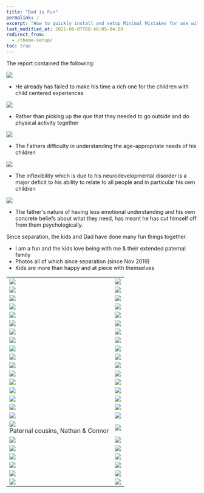 ```yaml
---
title: "Dad is Fun"
permalink: /
excerpt: "How to quickly install and setup Minimal Mistakes for use with GitHub Pages."
last_modified_at: 2021-06-07T08:48:05-04:00
redirect_from:
  - /theme-setup/
toc: true
---
```


[//]: # (margin:top right bottom left)

The report contained the following:

![](./blobs/lovedad/Report1.png)

- He already has failed to make his time a rich one for the children with child centered experiences

![](./blobs/lovedad/Report2.png)

- Rather than picking up the que that they needed to go outside and do physical activity together

![](./blobs/lovedad/Report3.png)

- The Fathers difficulty in understanding the age-appropriate needs of his children

![](./blobs/lovedad/Report4.png)

- The inflexibility which is due to his neurodevelopmental disorder is a major deficit to his ability to relate to all people and in particular his own children

![](./blobs/lovedad/Report5.png)

- The father's nature of having less emotional understanding and his own concrete beliefs about what they need, has meant he has cut himself off from them psychologically.

Since separation, the kids and Dad have done many fun things together.

- I am a fun and the kids love being with me & their extended paternal family
- Photos all of which since separation (since Nov 2019)
- Kids are more than happy and at piece with themselves

|  |  |
| ----------- | ----------- |
| ![](./blobs/lovedad/Picture1.png) | ![](./blobs/lovedad/Picture2.png) |
| ![](./blobs/lovedad/Picture3.png) | ![](./blobs/lovedad/Picture4.png) |
| ![](./blobs/lovedad/Picture5.png) | ![](./blobs/lovedad/Picture6.png) |
| ![](./blobs/lovedad/Picture7.png) | ![](./blobs/lovedad/Picture8.png) |
| ![](./blobs/lovedad/Picture9.png) | ![](./blobs/lovedad/Picture10.png) |
| ![](./blobs/lovedad/Picture11.png) | ![](./blobs/lovedad/Picture12.png) |
| ![](./blobs/lovedad/Picture13.png) | ![](./blobs/lovedad/Picture14.png) |
| ![](./blobs/lovedad/Picture15.png) | ![](./blobs/lovedad/Picture16.png) |
| ![](./blobs/lovedad/Picture17.png) | ![](./blobs/lovedad/Picture18.png) |
| ![](./blobs/lovedad/Picture19.png) | ![](./blobs/lovedad/Picture20.png) |
| ![](./blobs/lovedad/Picture21.png) | ![](./blobs/lovedad/Picture22.png) |
| ![](./blobs/lovedad/Picture23.png) | ![](./blobs/lovedad/Picture24.png) |
| ![](./blobs/lovedad/Picture25.png) | ![](./blobs/lovedad/Picture26.png) |
| ![](./blobs/lovedad/Picture27.png) | ![](./blobs/lovedad/Picture28.png) |
| ![](./blobs/lovedad/Picture29.png) | ![](./blobs/lovedad/Picture30.png) |
| ![](./blobs/lovedad/Picture31.png) | ![](./blobs/lovedad/Picture32.png) |
| ![](./blobs/lovedad/Picture33.png) | ![](./blobs/lovedad/Picture34.png) |
| ![](./blobs/lovedad/Picture35.png) <br> Paternal cousins, Nathan & Connor | ![](./blobs/lovedad/Picture36.png) |
| ![](./blobs/lovedad/Picture37.png) | ![](./blobs/lovedad/Picture38.png) |
| ![](./blobs/lovedad/Picture39.png) | ![](./blobs/lovedad/Picture40.png) |
| ![](./blobs/lovedad/Picture41.png) | ![](./blobs/lovedad/Picture42.png) |
| ![](./blobs/lovedad/Picture43.png) | ![](./blobs/lovedad/Picture44.png) |
| ![](./blobs/lovedad/Picture45.png) | ![](./blobs/lovedad/Picture46.png) |
| ![](./blobs/lovedad/Picture47.png) | ![](./blobs/lovedad/Picture48.png) |